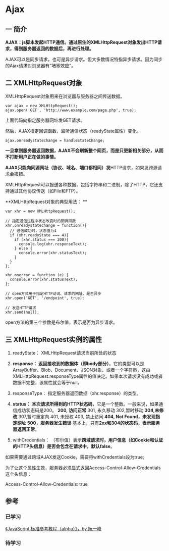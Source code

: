 # Ajax
## 一 简介
**AJAX：js脚本发起HTTP通信。通过原生的XMLHttpRequest对象发出HTTP请求，得到服务器返回的数据后，再进行处理。**

AJAX可以是同步请求，也可是异步请求。但大多数情况特指异步请求。因为同步的Ajax请求对浏览器有“堵塞效应”。

## 二 XMLHttpRequest对象
XMLHttpRequest对象用来在浏览器与服务器之间传送数据。

```
var ajax = new XMLHttpRequest();
ajax.open('GET', 'http://www.example.com/page.php', true);
```

上面代码向指定服务器网址发GET请求。

然后，AJAX指定回调函数，监听通信状态（readyState属性）变化。


```
ajax.onreadystatechange = handleStateChange;
```

**一旦拿到服务器返回数据，AJAX不会刷新整个网页，而是只更新相关部分，从而不打断用户正在做的事情。**

**AJAX只能向同源网址（协议、域名、端口都相同）发**HTTP请求，如果发跨源请求会报错。

XMLHttpRequest可以报送各种数据，包括字符串和二进制，除了HTTP，它还支持通过其他协议传送（如File和FTP）。

**XMLHttpRequest对象的典型用法：
**


```
var xhr = new XMLHttpRequest();

// 指定通信过程中状态改变时的回调函数
xhr.onreadystatechange = function(){
  // 通信成功时，状态值为4
  if (xhr.readyState === 4){
    if (xhr.status === 200){
      console.log(xhr.responseText);
    } else {
      console.error(xhr.statusText);
    }
  }
};

xhr.onerror = function (e) {
  console.error(xhr.statusText);
};

// open方式用于指定HTTP动词、请求的网址、是否异步
xhr.open('GET', '/endpoint', true);

// 发送HTTP请求
xhr.send(null);

```

open方法的第三个参数是布尔值，表示是否为异步请求。

## 三 XMLHttpRequest实例的属性
1. readyState： 
XMLHttpRequest请求当前所处的状态

2. **response： 
返回接收到的数据体（即body部分）**。它的类型可以是ArrayBuffer、Blob、Document、JSON对象、或者一个字符串，这由XMLHttpRequest.responseType属性的值决定。如果本次请求没有成功或者数据不完整，该属性就会等于null。

3. responseType：
指定服务器返回数据（xhr.response）的类型。

4. **status：
本次请求所得到的HTTP状态码**，它是一个整数。一般来说，如果通信成功状态码是200。
**200, 访问正常**
301, 永久移动
302,暂时移动
**304,未修改**
307,暂时重定向
401, 未授权
403, 禁止访问
**404, Not Found，未发现指定网址**
**500，服务器发生错误**
基本上，只有**2xx和304的状态码，表示服务器返回正常**。

5. withCredentials：
（布尔值）表示**跨域请求时，用户信息（如Cookie和认证的HTTP头信息）是否会包含在请求中，默认false**。

如果需要通过跨域AJAX发送Cookie，需要将withCredentials设为true;

为了让这个属性生效，服务器必须显式返回Access-Control-Allow-Credentials这个头信息：

Access-Control-Allow-Credentials: true

## 参考
### 已学习
[《JavaScript 标准参考教程（alpha）》，by 阮一峰](http://javascript.ruanyifeng.com/bom/ajax.html)

### 待学习

